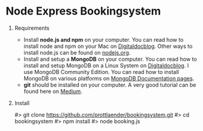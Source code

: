 # Node Express Bookingsystem

1. Requirements


    - Install **node.js and npm** on your computer. You can read how to install node and npm on your Mac on [Digitaldocblog](https://digitaldocblog.com/singleblog?article=1). Other ways to install node.js can be found on [nodejs.org](https://nodejs.org/en/download/).
    - Install and setup a **MongoDB** on your computer.  You can read how to install and setup MongoDB on a Linux System on [Digitaldocblog](https://digitaldocblog.com/singleblog?article=4). I use MongoDB Community Edition. You can read how to install MongoDB on various platforms on [MongoDB Documentation pages](https://docs.mongodb.com/manual/administration/install-community/).
    - **git** should be installed on your computer. A very good tutorial can be found here on [Medium](https://medium.com/@george.seif94/a-full-tutorial-on-how-to-use-github-88466bac7d42).
    
2. Install


    #> git clone https://github.com/prottlaender/bookingsystem.git
    #> cd bookingsystem
    #> npm install
    #> node booking.js

